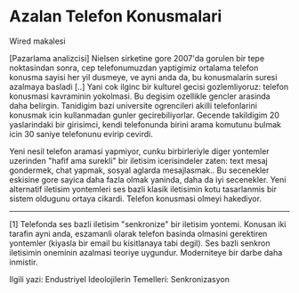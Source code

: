 # Azalan Telefon Konusmalari

Wired makalesi

[Pazarlama analizcisi] Nielsen sirketine gore 2007'da gorulen bir tepe noktasindan sonra, cep telefonumuzdan yaptigimiz ortalama telefon konusma sayisi her yil dusmeye, ve ayni anda da, bu konusmalarin suresi azalmaya basladi [..] Yani cok ilginc bir kulturel gecisi gozlemliyoruz: telefon konusmasi kavraminin yokolmasi. Bu degisim ozellikle gencler arasinda daha belirgin. Tanidigim bazi universite ogrencileri akilli telefonlarini konusmak icin kullanmadan gunler gecirebiliyorlar. Gecende takildigim 20 yaslarindaki bir girisimci, kendi telefonunda birini arama komutunu bulmak icin 30 saniye telefonunu evirip cevirdi.

Yeni nesil telefon aramasi yapmiyor, cunku birbirleriyle diger yontemler uzerinden "hafif ama surekli" bir iletisim icerisindeler zaten: text mesaj gondermek, chat yapmak, sosyal aglarda mesajlasmak.. Bu secenekler eskisine gore sayica daha fazla olmak yaninda, daha da iyi secenekler. Yeni alternatif iletisim yontemleri ses bazli klasik iletisimin kotu tasarlanmis bir sistem oldugunu ortaya cikardi. Telefon konusmasi olmeyi hakediyor.

---

[1] Telefonda ses bazli iletisim "senkronize" bir iletisim yontemi. Konusan iki tarafin ayni anda, eszamanli olarak telefon basinda olmasini gerektiren yontemler (kiyasla bir email bu kisitlanaya tabi degil). Ses bazli senkron iletisimin oneminin azalmasi teoriye uygundur. Moderniteye bir darbe daha inmistir.

Ilgili yazi: Endustriyel Ideolojilerin Temelleri: Senkronizasyon

